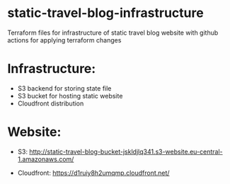 # static-travel-blog-infrastructure
Terraform files for infrastructure of static travel blog website with github actions for applying terraform changes

# Infrastructure:
- S3 backend for storing state file
- S3 bucket for hosting static website
- Cloudfront distribution

# Website:
- S3: http://static-travel-blog-bucket-jskldjlq341.s3-website.eu-central-1.amazonaws.com/

- Cloudfront: https://d1ruiy8h2umqmp.cloudfront.net/